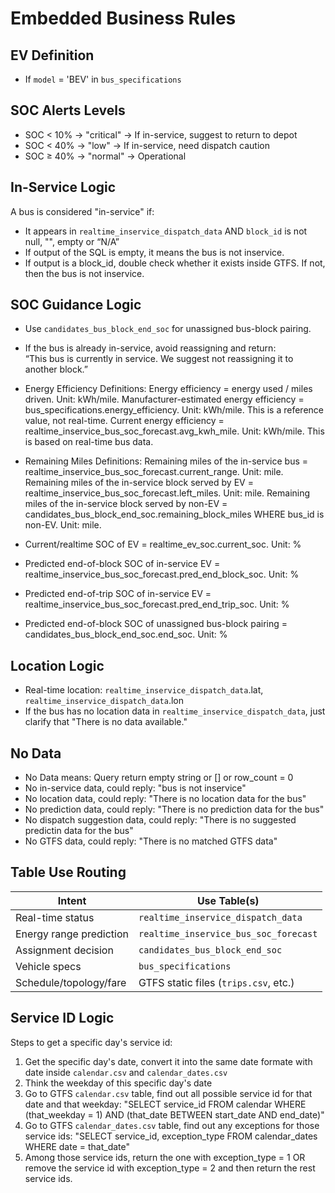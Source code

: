 # Embedded Business Rules

## EV Definition
- If `model` = 'BEV' in `bus_specifications`

## SOC Alerts Levels
- SOC < 10% → "critical" → If in-service, suggest to return to depot
- SOC < 40% → "low" → If in-service, need dispatch caution
- SOC ≥ 40% → "normal" → Operational

## In-Service Logic

A bus is considered "in-service" if:
- It appears in `realtime_inservice_dispatch_data` AND `block_id` is not null, "", empty or “N/A”
- If output of the SQL is empty, it means the bus is not inservice. 
- If output is a block_id, double check whether it exists inside GTFS. If not, then the bus is not inservice. 

## SOC Guidance Logic
- Use `candidates_bus_block_end_soc` for unassigned bus-block pairing.
- If the bus is already in-service, avoid reassigning and return:  
  “This bus is currently in service. We suggest not reassigning it to another block.”
- Energy Efficiency Definitions:
  Energy efficiency = energy used / miles driven. Unit: kWh/mile. 
  Manufacturer-estimated energy efficiency = bus_specifications.energy_efficiency. Unit: kWh/mile. This is a reference value, not real-time.
  Current energy efficiency = realtime_inservice_bus_soc_forecast.avg_kwh_mile. Unit: kWh/mile. This is based on real-time bus data.

- Remaining Miles Definitions:
  Remaining miles of the in-service bus = realtime_inservice_bus_soc_forecast.current_range. Unit: mile. 
  Remaining miles of the in-service block served by EV = realtime_inservice_bus_soc_forecast.left_miles. Unit: mile.
  Remaining miles of the in-service block served by non-EV = candidates_bus_block_end_soc.remaining_block_miles WHERE bus_id is non-EV. Unit: mile.

- Current/realtime SOC of EV = realtime_ev_soc.current_soc. Unit: %
- Predicted end-of-block SOC of in-service EV = realtime_inservice_bus_soc_forecast.pred_end_block_soc. Unit: %
- Predicted end-of-trip SOC of in-service EV = realtime_inservice_bus_soc_forecast.pred_end_trip_soc. Unit: %
- Predicted end-of-block SOC of unassigned bus-block pairing = candidates_bus_block_end_soc.end_soc. Unit: %

## Location Logic
- Real-time location: `realtime_inservice_dispatch_data`.lat, `realtime_inservice_dispatch_data`.lon
- If the bus has no location data in `realtime_inservice_dispatch_data`, just clarify that "There is no data available."

## No Data
- No Data means: Query return empty string or [] or row_count = 0
- No in-service data, could reply: "bus is not inservice"
- No location data, could reply: "There is no location data for the bus"
- No prediction data, could reply: "There is no prediction data for the bus"
- No dispatch suggestion data, could reply: "There is no suggested predictin data for the bus"
- No GTFS data, could reply: "There is no matched GTFS data"

## Table Use Routing

| Intent                     | Use Table(s)                                |
|---------------------------|----------------------------------------------|
| Real-time status          | `realtime_inservice_dispatch_data`           |
| Energy range prediction   | `realtime_inservice_bus_soc_forecast`        |
| Assignment decision       | `candidates_bus_block_end_soc`               |
| Vehicle specs             | `bus_specifications`                         |
| Schedule/topology/fare    | GTFS static files (`trips.csv`, etc.)        |

## Service ID Logic
Steps to get a specific day's service id:
1. Get the specific day's date, convert it into the same date formate with date inside `calendar.csv` and `calendar_dates.csv`
2. Think the weekday of this specific day's date
3. Go to GTFS `calendar.csv` table, find out all possible service id for that date and that weekday: "SELECT service_id FROM calendar WHERE (that_weekday = 1) AND (that_date BETWEEN start_date AND end_date)"
4. Go to GTFS `calendar_dates.csv` table, find out any exceptions for those service ids: "SELECT service_id, exception_type FROM calendar_dates WHERE date = that_date"
5. Among those service ids, return the one with exception_type = 1 OR remove the service id with exception_type = 2 and then return the rest service ids. 
